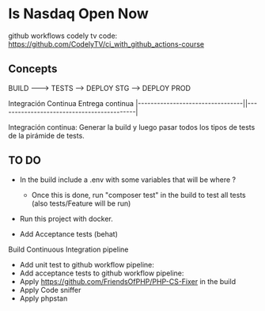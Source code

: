 # Is Nasdaq Open Now


github workflows codely tv code: https://github.com/CodelyTV/ci_with_github_actions-course



## Concepts

BUILD     --->      TESTS      -->         DEPLOY STG       -->     DEPLOY PROD

   Integración Continua                         Entrega continua
|---------------------------------||-------------------------------------------|

Integración continua: Generar la build y luego pasar todos los tipos de tests de la pirámide de tests.





## TO DO
- In the build include a .env with some variables that will be where ?
    - Once this is done, run "composer test" in the build to test all tests (also tests/Feature will be run)

- Run this project with docker.
- Add Acceptance tests (behat)

Build Continuous Integration pipeline

- Add unit test to github workflow pipeline:
- Add acceptance tests to github workflow pipeline:
- Apply https://github.com/FriendsOfPHP/PHP-CS-Fixer in the build
- Apply Code sniffer
- Apply phpstan
